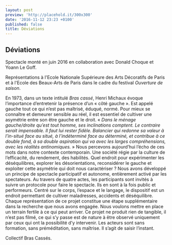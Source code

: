 ```yaml
---
layout: post
preview: 'http://placehold.it/300x300'
date: '2016-11-12 23:23 +0100'
published: false
title: Déviations
---
```

## Déviations


Spectacle monté en juin 2016 en collaboration avec Donald Choque et Yoann Le Goff.

Représentations à l'Ecole Nationale Supérieure des Arts Décoratifs de Paris et à l'Ecole des Beaux-Arts de Paris dans le cadre du festival _Ouverture de saison_.

En 1973, dans un texte intitulé <i>Bras cassé</i>, Henri Michaux évoque l’importance d’entretenir la présence d’un « côté gauche ». Est appelé gauche tout ce qui n’est pas maîtrisé, éduqué, normé. Pour mieux se connaître et demeurer sensible au réel, il est essentiel de cultiver une asymétrie entre son être gauche et le droit. « <i>Dans le ménage gauche/droite qu’est tout homme, ses inclinations comptent. Le contraire serait impensable. Il faut lui rester fidèle. Balancier qui redonne sa valeur à l’in-situé face au situé, à l’indéterminé face au déterminé, et contribue à ce double fond, à sa double aspiration qui va avec les larges compréhensions, avec les réalités antinomiques.</i> »
Nous percevons aujourd’hui l’écho de ces mots dans notre contexte contemporain. Une société régie par la culture de l’efficacité, du rendement, des habilités. Quel endroit pour expérimenter les déséquilibres, explorer les désorientations, reconsidérer le gauche et exploiter cette asymétrie qui doit nous caractériser ?
Nous avons développé un principe de spectacle participatif et autonome, entièrement activé par les spectateurs. Au travers de quatre actes, les participants sont invités à suivre un protocole pour faire le spectacle. Ils en sont à la fois public et performeurs.
Centré sur le corps, l’espace et le langage, le dispositif est un endroit permettant de cultiver maladresses, accidents et déséquilibre. Chaque représentation de ce projet constitue une étape supplémentaire dans la recherche que nous avons engagée. Nous voulons mettre en place un terrain fertile à ce qui peut arriver. Ce projet ne produit rien de tangible, il n’est pas filmé, ce qui s’y passe est de nature à être observé uniquement par ceux qui ont la possibilité d’y intervenir. Les acteurs sont sans formation, sans préméditation, sans maîtrise. Il s’agit de saisir l’instant.

Collectif Bras Cassés.

